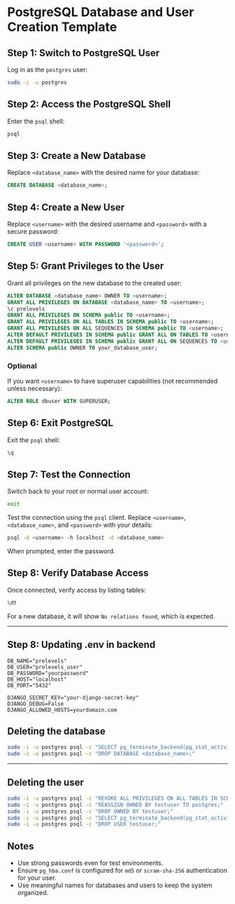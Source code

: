 
# PostgreSQL Database and User Creation Template

## Step 1: Switch to PostgreSQL User

Log in as the `postgres` user:

```bash
sudo -i -u postgres
```

## Step 2: Access the PostgreSQL Shell

Enter the `psql` shell:

```bash
psql
```

## Step 3: Create a New Database

Replace `<database_name>` with the desired name for your database:

```sql
CREATE DATABASE <database_name>;
```

## Step 4: Create a New User

Replace `<username>` with the desired username and `<password>` with a secure password:

```sql
CREATE USER <username> WITH PASSWORD '<password>';
```

## Step 5: Grant Privileges to the User

Grant all privileges on the new database to the created user:

```sql
ALTER DATABASE <database_name> OWNER TO <username>;
GRANT ALL PRIVILEGES ON DATABASE <database_name> TO <username>;
\c prelevels
GRANT ALL PRIVILEGES ON SCHEMA public TO <username>;
GRANT ALL PRIVILEGES ON ALL TABLES IN SCHEMA public TO <username>;
GRANT ALL PRIVILEGES ON ALL SEQUENCES IN SCHEMA public TO <username>;
ALTER DEFAULT PRIVILEGES IN SCHEMA public GRANT ALL ON TABLES TO <username>;
ALTER DEFAULT PRIVILEGES IN SCHEMA public GRANT ALL ON SEQUENCES TO <username>;
ALTER SCHEMA public OWNER TO your_database_user;
```

### Optional

If you want `<username>` to have superuser capabilities (not recommended unless necessary):

```sql
ALTER ROLE dbuser WITH SUPERUSER;
```

## Step 6: Exit PostgreSQL

Exit the `psql` shell:

```sql
\q
```

## Step 7: Test the Connection

Switch back to your root or normal user account:

```bash
exit
```

Test the connection using the `psql` client. Replace `<username>`, `<database_name>`, and `<password>` with your details:

```bash
psql -U <username> -h localhost -d <database_name>
```

When prompted, enter the password.

## Step 8: Verify Database Access

Once connected, verify access by listing tables:

```sql
\dt
```

For a new database, it will show `No relations found`, which is expected.

---

## Step 8: Updating .env in backend

```env
DB_NAME="prelevels"
DB_USER="prelevels_user"
DB_PASSWORD="yourpassword"
DB_HOST="localhost"
DB_PORT="5432"

DJANGO_SECRET_KEY="your-django-secret-key"
DJANGO_DEBUG=False
DJANGO_ALLOWED_HOSTS=yourdomain.com
```

## Deleting the database

```bash
sudo -i -u postgres psql -c "SELECT pg_terminate_backend(pg_stat_activity.pid) FROM pg_stat_activity WHERE pg_stat_activity.datname = '<database_name>' AND pid <> pg_backend_pid();"
sudo -i -u postgres psql -c "DROP DATABASE <database_name>;"
```

---

## Deleting the user

```bash
sudo -i -u postgres psql -c "REVOKE ALL PRIVILEGES ON ALL TABLES IN SCHEMA public FROM testuser;"
sudo -i -u postgres psql -c "REASSIGN OWNED BY testuser TO postgres;"
sudo -i -u postgres psql -c "DROP OWNED BY testuser;"
sudo -i -u postgres psql -c "SELECT pg_terminate_backend(pg_stat_activity.pid) FROM pg_stat_activity WHERE usename = 'testuser';"
sudo -i -u postgres psql -c "DROP USER testuser;"
```

## Notes

- Use strong passwords even for test environments.
- Ensure `pg_hba.conf` is configured for `md5` or `scram-sha-256` authentication for your user.
- Use meaningful names for databases and users to keep the system organized.
